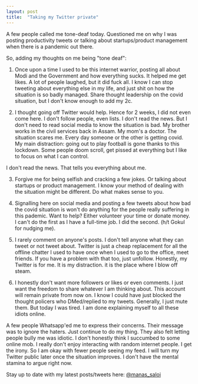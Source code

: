 ```yaml
---
layout: post
title:  "Taking my Twitter private"
---
```


A few people called me tone-deaf today. Questioned me on why I was posting productivity tweets or talking about startups/product management when there is a pandemic out there.

So, adding my thoughts on me being "tone deaf":

1. Once upon a time I used to be this internet warrior, posting all about Modi and the Government and how everything sucks. It helped me get likes. A lot of people laughed, but it did fuck all. I know I can stop tweeting about everything else in my life, and just shit on how the situation is so badly managed. Share thought leadership on the covid situation, but I don't know enough to add my 2c.

2. I thought going off Twitter would help. Hence for 2 weeks, I did not even come here. I don't follow people, even lists. I don't read the news. But I don't need to read social media to know the situation is bad. My brother works in the civil services back in Assam. My mom's a doctor. The situation scares me. Every day someone or the other is getting covid. My main distraction: going out to play football is gone thanks to this lockdown. Some people doom scroll, get pissed at everything but I like to focus on what I can control.

I don't read the news. That tells you everything about me.

3. Forgive me for being selfish and cracking a few jokes. Or talking about startups or product management. I know your method of dealing with the situation might be different. Do what makes sense to you.

4. Signalling here on social media and posting a few tweets about how bad the covid situation is won't do anything for the people really suffering in this pademic. Want to help? Either volunteer your time or donate money. I can't do the first as I have a full-time job. I did the second. (h/t Gokul for nudging me).

5. I rarely comment on anyone's posts. I don't tell anyone what they can tweet or not tweet about. Twitter is just a cheap replacement for all the offline chatter I used to have once when I used to go to the office, meet friends. If you have a problem with that too, just unfollow. Honestly, my Twitter is for me. It is my distraction. it is the place where I blow off steam.

6. I honestly don't want more followers or likes or even comments. I just want the freedom to share whatever I am thinking about. This account will remain private from now on. I know I could have just blocked the thought policers who DMed/replied to my tweets. Generally, I just mute them. But today I was tired. I am done explaining myself to all these idiots online.

A few people Whatsapp'ed me to express their concerns. Their message was to ignore the haters. Just continue to do my thing. They also felt letting people bully me was idiotic. I don't honestly think I succumbed to some online mob. I really don't enjoy interacting with random internet people. I get the irony. So I am okay with fewer people seeing my feed. I will turn my Twitter public later once the situation improves. I don't have the mental stamina to argue right now.

Stay up to date with my latest posts/tweets here: [@manas_saloi](http://twitter.com/manas_saloi)
